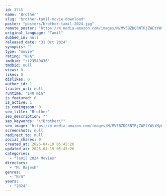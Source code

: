 ```yaml
---
id: 3745
name: "Brother"
slug: "brother-tamil-movie-download"
poster: "posters/brother-tamil-2024.jpg"
remote_poster: "https://m.media-amazon.com/images/M/MV5BZDQ3NTRjZWEtYWViMy00NzNhLWFlNjQtNzMxYTY2NTBkMzM2XkEyXkFqcGc@._V1_SX300.jpg"
original_language: "Tamil"
dubbed_in: null
released_date: "31 Oct 2024"
synopsis: ""
type: "movie"
rating: "N/A"
imdbid: "tt23549436"
tmdbid: null
views: 0
likes: 0
dislikes: 0
author_id: 1
trailer_url: null
runtime: "140 min"
is_featured: 0
is_active: 1
is_comingsoon: 0
seo_title: "Brother"
seo_description: ""
seo_keywords: "\"Brother\""
seo_image: "https://m.media-amazon.com/images/M/MV5BZDQ3NTRjZWEtYWViMy00NzNhLWFlNjQtNzMxYTY2NTBkMzM2XkEyXkFqcGc@._V1_SX300.jpg"
screenshots: null
redirect_to: null
social_shares: 0
created_at: 2025-04-19 05:45:20
updated_at: 2025-04-19 05:45:20
categories:
  - "Tamil 2024 Movies"
directors:
  - "M. Rajesh"
genres:
  - "N/A"
years:
  - "2024"
---
```

